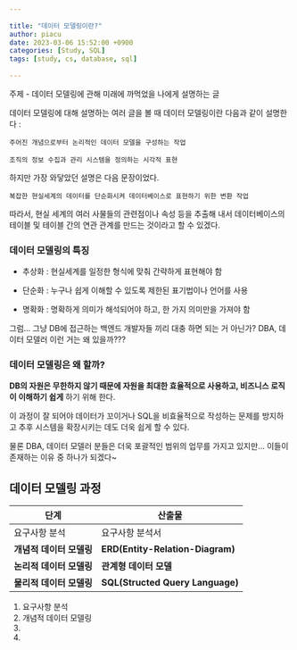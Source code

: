 ```yaml
---
  
title: "데이터 모델링이란?"
author: piacu
date: 2023-03-06 15:52:00 +0900
categories: [Study, SQL]
tags: [study, cs, database, sql]
  
---
```


주제 - 데이터 모델링에 관해 미래에 까먹었을 나에게 설명하는 글

데이터 모델링에 대해 설명하는 여러 글을 볼 때 데이터 모델링이란 다음과 같이 설명한다 : 

`주어진 개념으로부터 논리적인 데이터 모델을 구성하는 작업`

`조직의 정보 수집과 관리 시스템을 정의하는 시각적 표현`



하지만 가장 와닿았던 설명은 다음 문장이었다.

`복잡한 현실세계의 데이터를 단순화시켜 데이터베이스로 표현하기 위한 변환 작업`



따라서, 현실 세계의 여러 사물들의 관련점이나 속성 등을 추출해 내서 데이터베이스의 테이블 및 테이블 간의 연관 관계를 만드는 것이라고 할 수 있겠다.

### 데이터 모델링의 특징

* 추상화 : 현실세계를 일정한 형식에 맞춰 간략하게 표현해야 함

* 단순화 : 누구나 쉽게 이해할 수 있도록 제한된 표기법이나 언어를 사용

* 명확화 : 명확하게 의미가 해석되어야 하고, 한 가지 의미만을 가져야 함



그럼... 그냥 DB에 접근하는 백엔드 개발자들 끼리 대충 하면 되는 거 아닌가? DBA, 데이터 모델러 이런 거는 왜 있을까???

### 데이터 모델링은 왜 할까?

**DB의 자원은 무한하지 않기 때문에 자원을 최대한 효율적으로 사용하고, 비즈니스 로직이 이해하기 쉽게** 하기 위해 한다.

이 과정이 잘 되어야 데이터가 꼬이거나 SQL을 비효율적으로 작성하는 문제를 방지하고 추후 시스템을 확장시키는 데도 더욱 쉽게 할 수 있다.



물론 DBA, 데이터 모델러 분들은 더욱 포괄적인 범위의 업무를 가지고 있지만... 이들이 존재하는 이유 중 하나가 되겠다~





## 데이터 모델링 과정

| 단계                     | 산출물                           |
| ------------------------ | -------------------------------- |
| 요구사항 분석            | 요구사항 분석서                  |
| **개념적 데이터 모델링** | **ERD(Entity-Relation-Diagram)** |
| **논리적 데이터 모델링** | **관계형 데이터 모델**           |
| **물리적 데이터 모델링** | **SQL(Structed Query Language)** |



1. 요구사항 분석
2. 개념적 데이터 모델링
3. 
4. 
